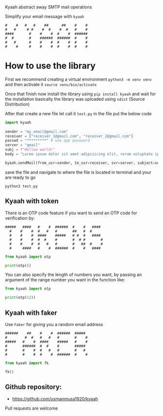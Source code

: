 
Kyaah abstract away SMTP mail operations

Simplify your email message with `kyaah`


    #    #   #   #    ##      ##    #    #
    #   #     # #    #  #    #  #   #    #
    ####       #    #    #  #    #  ######
    #  #       #    ######  ######  #    #
    #   #      #    #    #  #    #  #    #
    #    #     #    #    #  #    #  #    #
# How to use the library
First we recommend creating a virtual environment `python3 -m venv venv` and then activate it `source venv/bin/activate`

Once that finish now install the library using `pip install kyaah` and wait for the installation basically the library was uploaded using `sdist` (Source Distribution)

After that create a new file let call it `test.py` in the file put the below code

```python
import kyaah
            
sender = "my_email@gmail.com"
receiver = ["receiver_1@gmail.com", "receiver_2@gmail.com"]
passwd = "*********" # use app password
server = "gmail"
subj = f"Hellow world!"
body = "Lorem ipsum dolor sit amet adipisicing elit, rerum voluptate ipsum volupt."

kyaah.sendMail(from_usr=sender, to_usr=receiver, svr=server, subject=subj, body=body, mail_passwd=passwd)
```

save the file and navigate to where the file is located in terminal and your are ready to go

`python3 test.py`

## Kyaah with token
There is an OTP code feature if you want to send an OTP code for verification by:

    #####   ####   #    #  ######  #    #   ####
      #    #    #  #   #   #       ##   #  #
      #    #    #  ####    #####   # #  #   ####
      #    #    #  #  #    #       #  # #       #
      #    #    #  #   #   #       #   ##  #    #
      #     ####   #    #  ######  #    #   ####

```python
from kyaah import otp

print(otp())
```

You can also specify the length of numbers you want,
by passing an argument of the range number you want in the function like:

```python
from kyaah import otp

print(otp(12))
```

## Kyaah with faker
Use `Faker` for giving you a random email address

    ######    ##    #    #  ######  #####
    #        #  #   #   #   #       #    #
    #####   #    #  ####    #####   #    #
    #       ######  #  #    #       #####
    #       #    #  #   #   #       #   #
    #       #    #  #    #  ######  #    #

```python
from kyaah import fk

fk()
```


## Github repository:

- https://github.com/usmanmusa1920/kyaah


Pull requests are welcome
